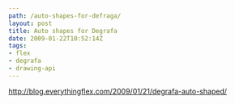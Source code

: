 ```yaml
---
path: /auto-shapes-for-defraga/
layout: post
title: Auto shapes for Degrafa
date: 2009-01-22T10:52:14Z
tags:
- flex
- degrafa
- drawing-api
---
```


<a href="http://blog.everythingflex.com/2009/01/21/degrafa-auto-shaped/">http://blog.everythingflex.com/2009/01/21/degrafa-auto-shaped/</a>